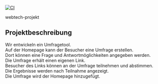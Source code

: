 [![CI](https://github.com/mellixt/webtech-projekt/actions/workflows/main.yml/badge.svg)](https://github.com/mellixt/webtech-projekt/actions/workflows/main.yml)

webtech-projekt


## Projektbeschreibung

Wir entwickeln ein Umfragetool.  
Auf der Homepage kann der Besucher eine Umfrage erstellen.  
Dort können eine Frage und Antwortmöglichkeiten angegeben werden.  
Die Umfrage erhält einen eigenen Link.  
Besucher des Links können an der Umfrage teilnehmen und abstimmen.  
Die Ergebnisse werden nach Teilnahme angezeigt.  
Die Umfrage wird der Homepage hinzugefügt.  
